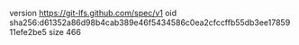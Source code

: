 version https://git-lfs.github.com/spec/v1
oid sha256:d61352a86d98b4cab389e46f5434586c0ea2cfccffb55db3ee1785911efe2be5
size 466
